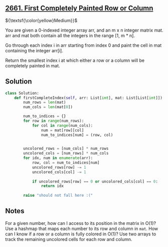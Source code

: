 ## [2661. First Completely Painted Row or Column](https://leetcode.com/problems/first-completely-painted-row-or-column/)

${\textsf{\color{yellow}Medium}}$

You are given a 0-indexed integer array arr, and an m x n integer matrix mat. arr and mat both contain all the integers in the range [1, m * n].

Go through each index i in arr starting from index 0 and paint the cell in mat containing the integer arr[i].

Return the smallest index i at which either a row or a column will be completely painted in mat.

## Solution
```python
class Solution:
    def firstCompleteIndex(self, arr: List[int], mat: List[List[int]]) -> int:
        num_rows = len(mat)
        num_cols = len(mat[0])

        num_to_indices = {}
        for row in range(num_rows):
            for col in range(num_cols):
                num = mat[row][col]
                num_to_indices[num] = (row, col)

        
        uncolored_rows = [num_cols] * num_rows
        uncolored_cols = [num_rows] * num_cols
        for idx, num in enumerate(arr):
            row, col = num_to_indices[num]
            uncolored_rows[row] -= 1
            uncolored_cols[col] -= 1
            
            if uncolored_rows[row] == 0 or uncolored_cols[col] == 0:
                return idx
        
        raise "should not fall here :("
```

## Notes
For a given number, how can I access to its position in the matrix in O(1)? Use a hashmap that maps each number to its row and column in `mat`.
How can I know if a row or a column is fully colored in O(1)? Use two arrays to track the remaining uncolored cells for each row and column.
